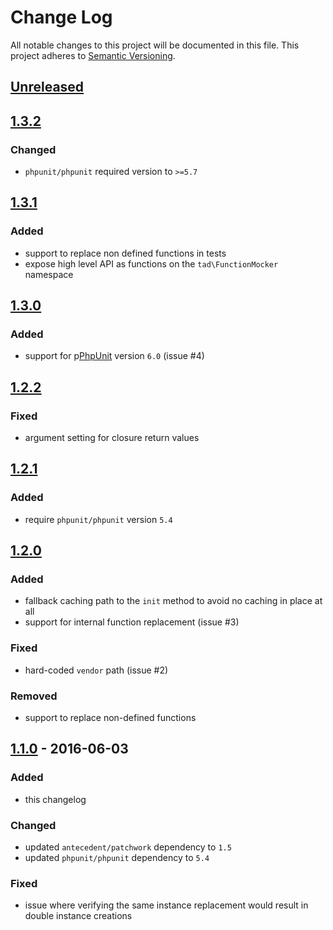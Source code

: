 # Change Log
All notable changes to this project will be documented in this file.
This project adheres to [Semantic Versioning](http://semver.org/).

## [Unreleased][unreleased]

## [1.3.2]
### Changed
- `phpunit/phpunit` required version to `>=5.7`

## [1.3.1]
### Added
- support to replace non defined functions in tests
- expose high level API as functions on the `tad\FunctionMocker` namespace

## [1.3.0]
### Added
- support for p[PhpUnit](https://phpunit.de/ "PHPUnit  The PHP Testing Framework")  version `6.0` (issue #4)

## [1.2.2]
### Fixed
- argument setting for closure return values

## [1.2.1]
### Added
- require `phpunit/phpunit` version `5.4`

## [1.2.0]
### Added 
- fallback caching path to the `init` method to avoid no caching in place at all
- support for internal function replacement (issue #3)

### Fixed
- hard-coded `vendor` path (issue #2)

### Removed
- support to replace non-defined functions

## [1.1.0] - 2016-06-03
### Added
- this changelog

### Changed
- updated `antecedent/patchwork` dependency to `1.5`
- updated `phpunit/phpunit` dependency to `5.4`

### Fixed
- issue where verifying the same instance replacement would result in double instance creations

[unreleased]: https://github.com/lucatume/function-mocker/compare/1.3.2...HEAD
[1.3.2]: https://github.com/lucatume/function-mocker/compare/1.3.1...v1.3.2
[1.3.1]: https://github.com/lucatume/function-mocker/compare/1.3.0...v1.3.1
[1.3.0]: https://github.com/lucatume/function-mocker/compare/1.2.2...v1.3.0
[1.2.2]: https://github.com/lucatume/function-mocker/compare/1.2.1...v1.2.2
[1.2.1]: https://github.com/lucatume/function-mocker/compare/1.2.0...v1.2.1
[1.2.0]: https://github.com/lucatume/function-mocker/compare/1.1.0...v1.2.0
[1.1.0]: https://github.com/lucatume/function-mocker/compare/1.0.5...v1.1.0
